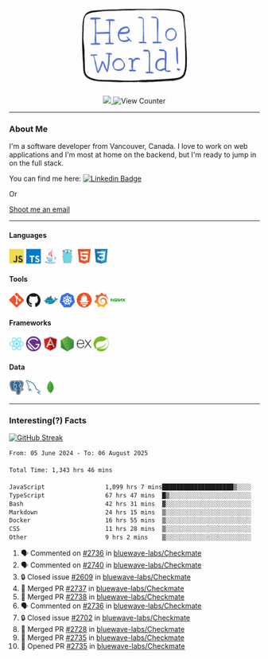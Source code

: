 <div align="center">
    <img src="./img/hello_world.webp" height="200px" width="">
    <div>
        <a href="https://www.linkedin.com/in/ajhollid">
            <img src="https://img.shields.io/badge/LinkedIn-blue"/>
        </a>
        <img src="https://komarev.com/ghpvc/?username=ajhollid&color=yellow" alt="View Counter">
    </div>
</div>

---

### About Me

I'm a software developer from Vancouver, Canada. I love to work on web applications and I'm most at home on the backend, but I'm ready to jump in on the full stack.

You can find me here: [![Linkedin Badge](https://img.shields.io/badge/-ajhollid-blue?style=flat&logo=Linkedin&logoColor=white)](https://www.linkedin.com/in/ajhollid)

Or

[Shoot me an email](mailto:ajhollid@gmail.com)

---

#### Languages

<div>
    <img src="./img/devicons/javascript-original.svg" width=30 height=30 alt="JavaScript">
    <img src="/img/devicons/typescript-original.svg" width=30 height=30 alt="TypeScript">
    <img src="./img/devicons/java-original.svg" width=30 height=30 alt="Java">
    <img src="./img/devicons/go-original.svg" width=30 height=30 alt="Golang">
    <img src="./img/devicons/html5-original.svg" width=30 height=30 alt="HTML 5">
    <img src="./img/devicons/css3-original.svg" width=30 height=30 alt="CSS 3">
</div>

#### Tools

<div>
    <img src="./img/devicons/git-original.svg" width=30 height=30 alt="Git">
    <img src="./img/devicons/github-original.svg" width=30 height=30 alt="Github">
    <img src="./img/devicons/docker-original.svg" width=30 
    height=30 alt="Docker">
    <img src="./img/devicons/kubernetes-original.svg" width=30 height=30 alt="K8">
    <img src="./img/devicons/prometheus-original.svg" width=30 height=30 alt="Prometheus">
    <img src="./img/devicons/grafana-original.svg" width=30 height=30 alt="Grafana">
    <img src="./img/devicons/nginx-original.svg" width=30 height=30 alt="Nginx">
</div>

#### Frameworks

<div>
    <img src="./img/devicons/react-original.svg" width=30 height=30 alt="React">
    <img src="./img/devicons/gatsby-original.svg" width=30 height=30 alt="Gatsby">
    <img src="./img/devicons/angularjs-original.svg" width=30 height=30 alt="AngularJS">
    <img src="./img/devicons/nodejs-original.svg" width=30 height=30 alt="NodeJS">
    <img src="./img/devicons/express-original.svg" width=30 height=30 alt="Express">
    <img src="./img/devicons/spring-original.svg" width=30 height=30 alt="Spring">
</div>

#### Data

<div>
    <img src="./img/devicons/postgresql-original.svg" width=30 height=30 alt="Postgresql">
    <img src="./img/devicons/mysql-original.svg" width=30 height=30 alt="Mysql">
    <img src="./img/devicons/mongodb-original.svg" width=30 height=30 alt="MongoDB">
</div>

---

### Interesting(?) Facts

[![GitHub Streak](http://github-readme-streak-stats.herokuapp.com?user=ajhollid)](https://git.io/streak-stats)

 <!--START_SECTION:waka-->

```txt
From: 05 June 2024 - To: 06 August 2025

Total Time: 1,343 hrs 46 mins

JavaScript                 1,099 hrs 7 mins████████████████████▒░░░░   81.25 %
TypeScript                 67 hrs 47 mins  █▒░░░░░░░░░░░░░░░░░░░░░░░   05.01 %
Bash                       42 hrs 31 mins  ▓░░░░░░░░░░░░░░░░░░░░░░░░   03.14 %
Markdown                   24 hrs 15 mins  ▒░░░░░░░░░░░░░░░░░░░░░░░░   01.79 %
Docker                     16 hrs 55 mins  ▒░░░░░░░░░░░░░░░░░░░░░░░░   01.25 %
CSS                        11 hrs 28 mins  ▒░░░░░░░░░░░░░░░░░░░░░░░░   00.85 %
Other                      9 hrs 2 mins    ▒░░░░░░░░░░░░░░░░░░░░░░░░   00.67 %
```

<!--END_SECTION:waka-->


<!--START_SECTION:activity-->
1. 🗣 Commented on [#2736](https://github.com/bluewave-labs/Checkmate/pull/2736#issuecomment-3151861801) in [bluewave-labs/Checkmate](https://github.com/bluewave-labs/Checkmate)
2. 🗣 Commented on [#2740](https://github.com/bluewave-labs/Checkmate/pull/2740#issuecomment-3151820825) in [bluewave-labs/Checkmate](https://github.com/bluewave-labs/Checkmate)
3. 🔒 Closed issue [#2609](https://github.com/bluewave-labs/Checkmate/issues/2609) in [bluewave-labs/Checkmate](https://github.com/bluewave-labs/Checkmate)
4. 🎉 Merged PR [#2737](https://github.com/bluewave-labs/Checkmate/pull/2737) in [bluewave-labs/Checkmate](https://github.com/bluewave-labs/Checkmate)
5. 🎉 Merged PR [#2738](https://github.com/bluewave-labs/Checkmate/pull/2738) in [bluewave-labs/Checkmate](https://github.com/bluewave-labs/Checkmate)
6. 🗣 Commented on [#2736](https://github.com/bluewave-labs/Checkmate/pull/2736#issuecomment-3146937563) in [bluewave-labs/Checkmate](https://github.com/bluewave-labs/Checkmate)
7. 🔒 Closed issue [#2702](https://github.com/bluewave-labs/Checkmate/issues/2702) in [bluewave-labs/Checkmate](https://github.com/bluewave-labs/Checkmate)
8. 🎉 Merged PR [#2728](https://github.com/bluewave-labs/Checkmate/pull/2728) in [bluewave-labs/Checkmate](https://github.com/bluewave-labs/Checkmate)
9. 🎉 Merged PR [#2735](https://github.com/bluewave-labs/Checkmate/pull/2735) in [bluewave-labs/Checkmate](https://github.com/bluewave-labs/Checkmate)
10. 💪 Opened PR [#2735](https://github.com/bluewave-labs/Checkmate/pull/2735) in [bluewave-labs/Checkmate](https://github.com/bluewave-labs/Checkmate)
<!--END_SECTION:activity-->
